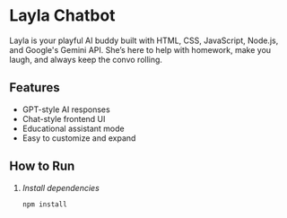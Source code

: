 # Layla Chatbot

Layla is your playful AI buddy built with HTML, CSS, JavaScript, Node.js, and Google's Gemini API. She’s here to help with homework, make you laugh, and always keep the convo rolling.

## Features
- GPT-style AI responses
- Chat-style frontend UI
- Educational assistant mode
- Easy to customize and expand

## How to Run

1. *Install dependencies*
   ```bash
   npm install
